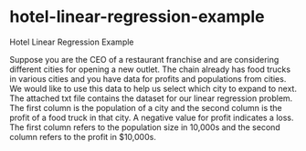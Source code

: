 # hotel-linear-regression-example
Hotel Linear Regression Example

Suppose you are the CEO of a restaurant franchise and are considering different cities for opening a new outlet. The chain already has food trucks in various cities and you have data for profits and populations from cities. We would like to use this data to help us select which city to expand to next.
The attached txt file contains the dataset for our linear regression problem. The first column is the population of a city and the second column is the profit of a food truck in that city. A negative value for profit indicates a loss. The first column refers to the population size in 10,000s and the second column refers to the profit in $10,000s.
